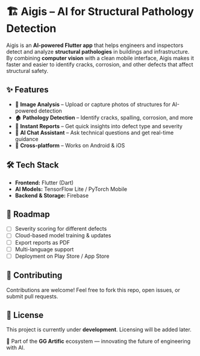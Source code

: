 # 🏗️ Aigis – AI for Structural Pathology Detection

Aigis is an **AI-powered Flutter app** that helps engineers and inspectors detect and analyze **structural pathologies** in buildings and infrastructure.  
By combining **computer vision** with a clean mobile interface, Aigis makes it faster and easier to identify cracks, corrosion, and other defects that affect structural safety.

## ✨ Features
- 📸 **Image Analysis** – Upload or capture photos of structures for AI-powered detection  
- 🏚️ **Pathology Detection** – Identify cracks, spalling, corrosion, and more  
- 🧾 **Instant Reports** – Get quick insights into defect type and severity  
- 💬 **AI Chat Assistant** – Ask technical questions and get real-time guidance  
- 📱 **Cross-platform** – Works on Android & iOS   

## 🛠️ Tech Stack
- **Frontend:** Flutter (Dart)  
- **AI Models:** TensorFlow Lite / PyTorch Mobile  
- **Backend & Storage:** Firebase   

## 🚀 Roadmap
- [ ] Severity scoring for different defects  
- [ ] Cloud-based model training & updates  
- [ ] Export reports as PDF  
- [ ] Multi-language support  
- [ ] Deployment on Play Store / App Store  

## 🤝 Contributing
Contributions are welcome! Feel free to fork this repo, open issues, or submit pull requests.  

## 📜 License
This project is currently under **development**. Licensing will be added later.

🚀 Part of the **GG Artific** ecosystem — innovating the future of engineering with AI.
